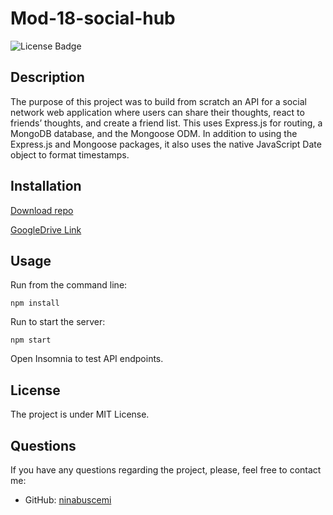 # Mod-18-social-hub

![License Badge](https://badgen.net/static/license/MIT/blue)

## Description

The purpose of this project was to build from scratch an API for a social network web application where users can share their thoughts, react to friends’ thoughts, and create a friend list. This uses Express.js for routing, a MongoDB database, and the Mongoose ODM. In addition to using the Express.js and Mongoose packages, it also uses the native JavaScript Date object to format timestamps.

## Installation

[Download repo](https://github.com/ninabuscemi/Mod-18-social-hub)

[GoogleDrive Link](https://drive.google.com/file/d/1S45Q0a2_L0lb-iiYDXEg8InE3zRrJsfw/view?usp=sharing)

## Usage

Run from the command line:

```
npm install
```
Run to start the server: 

```
npm start
```

Open Insomnia to test API endpoints.

## License

The project is under MIT License.

## Questions

If you have any questions regarding the project, please, feel free to contact me:

- GitHub: [ninabuscemi](https://github.com/ninabuscemi)
